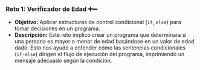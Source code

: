 ### Reto 1: Verificador de Edad ➕➖
-   **Objetivo:** Aplicar estructuras de control condicional (`if`, `else`) para tomar decisiones en un programa.
-   **Descripción:** Este reto implicó crear un programa que determinara si una persona es mayor o menor de edad basándose en un valor de edad dado. Esto nos ayudó a entender cómo las sentencias condicionales (`if-else`) dirigen el flujo de ejecución del programa, imprimiendo un mensaje adecuado según la condición.

